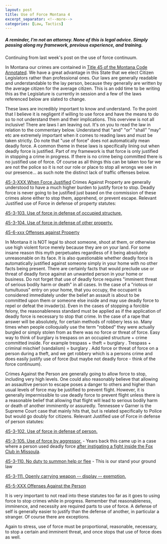 ```yaml
---
layout: post
title: Use of Force Montana 4
excerpt_separator: <!--more-->
categories: [Law, Tactics]
---
```


##### A reminder, I'm not an attorney. None of this is legal advice. Simply passing along my framework, previous experience, and training.
Continuing from last week's post on the use of force continuum.

In Montana our crimes are contained in [Title 45 of the Montana Code Annotated](https://leg.mt.gov/bills/mca/title_0450/chapters_index.html). We have a great advantage in this State that we elect Citizen Legislators rather than professional ones. Our laws are generally readable and understandable to the lay person, because they generally are written by the average citizen for the average citizen. This is an odd time to be writing this as the Legislature is currently in session and a few of the laws referenced below are slated to change. 

These laws are incredibly important to know and understand. To the point that I believe it is negligent if willing to use force and have the means to do so to not understand them and their implications. This overview is not all inclusive! There are laws I am leaving out. It's on you to read the law in relation to the commentary below. Understand that "and" "or" "shall" "may" etc are extremely important when it comes to reading laws and must be taken strictly. Do note that "use of force" does not automatically mean deadly force. A common theme in these laws is specifically lining out when deadly force is justified. Part of my framework is that force is only justified in stopping a crime in progress. If there is no crime being committed there is no justified use of force. Of course as all things this can be taken too far we are not the police so it is not our role or place to stop all wrongs we see in our presence... as such note the distinct lack of traffic offenses below.
<!--more-->

[45-3-XXX When Force Justified](https://leg.mt.gov/bills/mca/title_0450/chapter_0030/part_0010/sections_index.html)
Crimes Against Property are generally understood to have a much higher burden to justify force to stop. Deadly force is never going to be justified just based on the commission of these crimes alone either to stop them, apprehend, or prevent escape.
Relevant Justified use of Force in defense of property statutes:

[45-3-103. Use of force in defense of occupied structure.](https://leg.mt.gov/bills/mca/title_0450/chapter_0030/part_0010/section_0030/0450-0030-0010-0030.html)

[45-3-104. Use of force in defense of other property.](https://leg.mt.gov/bills/mca/title_0450/chapter_0030/part_0010/section_0040/0450-0030-0010-0040.html)

[45-6-xxx Offenses against Property](https://leg.mt.gov/bills/mca/title_0450/chapter_0060/parts_index.html)

In Montana it is NOT legal to shoot someone, shoot at them, or otherwise use high violent force merely because they are on your land. For some insane reason this myth perpetuates regardless of it being absolutely unreasonable on its face. It is also questionable whether deadly force is automatically justified against someone simply in your home with no other facts being present. There are certainly facts that would preclude use or threat of deadly force against an unwanted person in your home or business. Do not forget that use of deadly force requires "imminent threat of serious bodily harm or death" in all cases. In the case of a "riotous or tumultuous" entry on your home, that you occupy, the occupant is considered immediately under the belief an assault is about to be committed upon them or someone else inside and may use deadly force to repel or defeat the invader(s). Even in the cases of stopping a forcible felony, the reasonableness standard must be applied as if the application of deadly force is necessary to stop that crime. In the case of a rape that answer will be absolutely, for certain methods of robbery less so.
Many times when people colloquially use the term "robbed" they were actually burgled or simply stolen from as there was no force or threat of force. Easy way to think of burglary is trespass on an occupied structure + crime committed inside. For example trespass + theft = burglary . Trespass + criminal mischief (vandalism) = burglary . Add force or threat of force on a person during a theft, and we get robbery which is a persons crime and does easily justify use of force (but maybe not deadly force - think of the force continuum).

Crimes Against the Person are generally going to allow force to stop, including very high levels. One could also reasonably believe that allowing an assaultive person to escape poses a danger to others and higher than usual levels of force may be justified to prevent flight. However, it is generally impermissible to use deadly force to prevent flight unless there is a reasonable belief that allowing that flight will lead to serious bodily harm or death of another imminently or assuredly. Tennessee v Garner is the Supreme Court case that mainly hits that, but is related specifically to Police but would go doubly for citizens.
Relevant Justified use of Force in defense of person statutes:

[45-3-102. Use of force in defense of person.](https://leg.mt.gov/bills/mca/title_0450/chapter_0030/part_0010/section_0020/0450-0030-0010-0020.html)

[45-3-105. Use of force by aggressor.](https://leg.mt.gov/bills/mca/title_0450/chapter_0030/part_0010/section_0050/0450-0030-0010-0050.html) - Years back this came up in a case where a person used deadly force [after instigating a fight inside the Fox Club in Missoula](https://missoulian.com/news/local/coroners-inquest-fatal-shooting-at-missoula-strip-club-was-legally-justified/article_14c26be1-ca9c-56c3-8e84-13f3d8257efd.html).

[45-3-110. No duty to summon help or flee](https://leg.mt.gov/bills/mca/title_0450/chapter_0030/part_0010/section_0100/0450-0030-0010-0100.html) - This is our stand your ground law

[45-3-111. Openly carrying weapon -- display -- exemption.](https://leg.mt.gov/bills/mca/title_0450/chapter_0030/part_0010/section_0110/0450-0030-0010-0110.html)

[45-5-XXX Offenses Against the Person](https://leg.mt.gov/bills/mca/title_0450/chapter_0050/parts_index.html)

It is very important to not read into these statutes too far as it goes to using force to stop crimes while in progress. Remember that reasonableness, imminence, and necessity are required parts to use of force. A defense of self is generally easier to justify than the defense of another, in particular a stranger. Of course there are exceptions.

Again to stress, use of force must be proportional, reasonable, necessary, to stop a certain and imminent threat, and once stops that use of force does as well.
